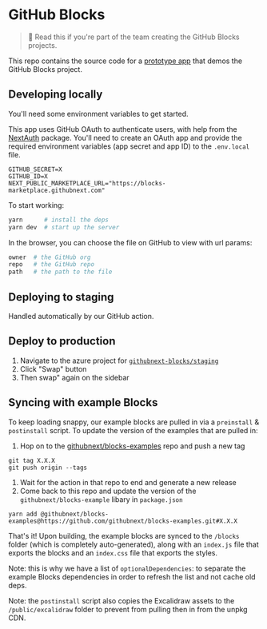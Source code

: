 # GitHub Blocks

> 📣 Read this if you're part of the team creating the GitHub Blocks projects.

This repo contains the source code for a [prototype app](https://blocks.githubnext.com/) that demos the GitHub Blocks project.

## Developing locally

You'll need some environment variables to get started.

This app uses GitHub OAuth to authenticate users, with help from the [NextAuth](https://next-auth.js.org/) package. You'll need to create an OAuth app and provide the required environment variables (app secret and app ID) to the `.env.local` file.

```
GITHUB_SECRET=X
GITHUB_ID=X
NEXT_PUBLIC_MARKETPLACE_URL="https://blocks-marketplace.githubnext.com"
```

To start working:

```bash
yarn      # install the deps
yarn dev  # start up the server
```

In the browser, you can choose the file on GitHub to view with url params:

```bash
owner  # the GitHub org
repo   # the GitHub repo
path   # the path to the file
```

## Deploying to staging

Handled automatically by our GitHub action.

## Deploy to production

1. Navigate to the azure project for [`githubnext-blocks/staging`](https://portal.azure.com/#@githubazure.onmicrosoft.com/resource/subscriptions/b394e68d-7472-42fd-bb1c-d73cb7f4fd3c/resourceGroups/githubnext-blocks-rg/providers/Microsoft.Web/sites/githubnext-blocks/slots/staging/appServices)
2. Click "Swap" button
3. Then swap" again on the sidebar

## Syncing with example Blocks

To keep loading snappy, our example blocks are pulled in via a `preinstall` & `postinstall` script. To update the version of the examples that are pulled in:

1. Hop on to the [githubnext/blocks-examples](https://github.com/githubnext/blocks-examples) repo and push a new tag

```
git tag X.X.X
git push origin --tags
```

1. Wait for the action in that repo to end and generate a new release
2. Come back to this repo and update the version of the `githubnext/blocks-example` libary in `package.json`

```
yarn add @githubnext/blocks-examples@https://github.com/githubnext/blocks-examples.git#X.X.X
```

That's it! Upon building, the example blocks are synced to the `/blocks` folder (which is completely auto-generated), along with an `index.js` file that exports the blocks and an `index.css` file that exports the styles.

Note: this is why we have a list of `optionalDependencies`: to separate the example Blocks dependencies in order to refresh the list and not cache old deps.

Note: the `postinstall` script also copies the Excalidraw assets to the `/public/excalidraw` folder to prevent from pulling then in from the unpkg CDN.
